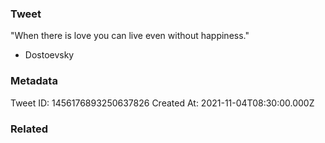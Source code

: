 ### Tweet
"When there is love you can live even without happiness."

- Dostoevsky

### Metadata
Tweet ID: 1456176893250637826
Created At: 2021-11-04T08:30:00.000Z

### Related

